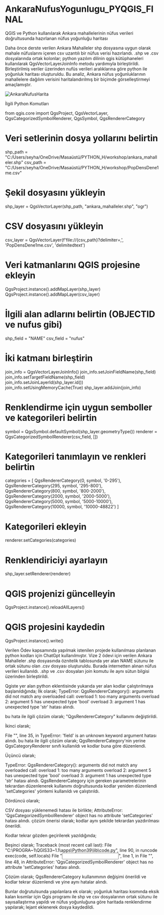 # AnkaraNufusYogunlugu_PYQGIS_FINAL
QGIS ve Python kullanılarak Ankara mahallelerinin nüfus verileri doğrultusunda hazırlanan nüfus yoğunluğu haritası


Daha önce derste verilen Ankara Mahalleler shp dosyasına uygun olarak mahale nüfuslarını içeren csv uzantılı bir nüfus verisi hazırlandı. .shp ve .csv dosyalarında ortak kolonlar; python yazılım dilinin qgis kütüphaneleri kullanılarak QgsVectorLayerJoinInfo metodu yardımıyla birleştirildi. Birleştirilmiş veriler üzerinden nufüs verileri aralıklarına göre python ile yoğunluk haritası oluşturuldu. Bu analiz, Ankara nüfus yoğunluklarının mahallelere dağılım verisini haritalandırılmış bir biçimde görselleştirmeyi amaçlamıştır.


![AnkaraNufusHarita](https://github.com/seyhantan/AnkaraNufusYogunlugu_PYQGIS_FINAL/assets/148454109/acfb7049-c75f-4768-b870-fe69ff49fa26)



İlgili Python Komutları

from qgis.core import QgsProject, QgsVectorLayer, QgsCategorizedSymbolRenderer, QgsSymbol, QgsRendererCategory

# Veri setlerinin dosya yollarını belirtin
shp_path = "C:/Users/seyha/OneDrive/Masaüstü/PYTHON_H/workshop/ankara_mahalleler.shp"
csv_path = "C:/Users/seyha/OneDrive/Masaüstü/PYTHON_H/workshop/PopDensDene1me.csv"

# Şekil dosyasını yükleyin
shp_layer = QgsVectorLayer(shp_path, "ankara_mahalleler.shp", "ogr")


# CSV dosyasını yükleyin
csv_layer = QgsVectorLayer(f'file://{csv_path}?delimiter=,', 'PopDensDene1me.csv', 'delimitedtext')

# Veri katmanlarını QGIS projesine ekleyin
QgsProject.instance().addMapLayer(shp_layer)
QgsProject.instance().addMapLayer(csv_layer)

# İlgili alan adlarını belirtin (OBJECTID ve nufus gibi)
shp_field = "NAME"
csv_field = "nufus"

# İki katmanı birleştirin
join_info = QgsVectorLayerJoinInfo()
join_info.setJoinFieldName(shp_field)
join_info.setTargetFieldName(shp_field)
join_info.setJoinLayerId(shp_layer.id())
join_info.setUsingMemoryCache(True)
shp_layer.addJoin(join_info)

# Renklendirme için uygun semboller ve kategorileri belirtin
symbol = QgsSymbol.defaultSymbol(shp_layer.geometryType())
renderer = QgsCategorizedSymbolRenderer(csv_field, [])

# Kategorileri tanımlayın ve renkleri belirtin
categories = [
    QgsRendererCategory(0, symbol, '0-295'),
    QgsRendererCategory(295, symbol, '295-800'),
    QgsRendererCategory(800, symbol, '800-2000'),
    QgsRendererCategory(2000, symbol, '2000-5000'),
    QgsRendererCategory(5000, symbol, '5000-10000'),
    QgsRendererCategory(10000, symbol, '10000-48822')
]

# Kategorileri ekleyin
renderer.setCategories(categories)

# Renklendiriciyi ayarlayın
shp_layer.setRenderer(renderer)

# QGIS projenizi güncelleyin
QgsProject.instance().reloadAllLayers()

# QGIS projesini kaydedin
QgsProject.instance().write()











Verilen Ödev kapsamında yapılmak istenilen projede kullanılması planlanan python kodları için ChatGpt kullanılmıştır.
Vize 2 ödevi için verilen Ankara Mahalleler .shp dosyasında öznitelik tablosunda yer alan NAME sütunu ile ortak sütunu olan .csv dosyası oluşturuldu.
Burada internetten alınan nüfus verileri kullanıldı.
.shp ve .csv dosyaları join komutu ile aynı sütun bilgisi üzerinden birleştirildi.

Qgiste yer alan python eklentisinde yukarıda yer alan kodlar çalıştırılmaya başlanıldığında;
İlk olarak; 
TypeError: QgsRendererCategory(): arguments did not match any overloaded call:
      overload 1: too many arguments
      overload 2: argument 5 has unexpected type 'bool'
      overload 3: argument 1 has unexpected type 'str' hatası alındı. 

bu hata ile ilgili çözüm olarak; 
  "QgsRendererCategory" kullanımı değiştirildi.

İkinci olarak;

File "<string>", line 35, in <module>
    TypeError: 'field' is an unknown keyword argument hatası alındı.
bu hata ile ilgili çözüm olarak;
QgsRendererCategory'nin yerine QgsCategoryRenderer sınıfı kullanıldı ve kodlar buna göre düzenlendi.

Üçüncü olarak;

TypeError: QgsRendererCategory(): arguments did not match any overloaded call:
  overload 1: too many arguments
  overload 2: argument 5 has unexpected type 'bool'
  overload 3: argument 1 has unexpected type 'str' hatası alındı.
QgsRendererCategory için gereken parametrelerinin tekrardan düzenlenerek kullanımı doğrultusunda kodlar yeniden düzenlendi 'setCategories' yöntemi kullanıldı ve çalıştırıldı.

Dördüncü olarak;

CSV dosyası yüklenemedi hatası ile birlikte; AttributeError: 'QgsCategorizedSymbolRenderer' object has no attribute 'setCategories' hatası alındı. 
çözüm önerisi olarak; kodlar aynı şekilde tekrardan yazdırılması önerildi.

Kodlar tekrar gözden geçirilerek yazıldığında;

Beşinci olarak;
Traceback (most recent call last):
  File "C:\PROGRA~1\QGIS33~1.1\apps\Python39\lib\code.py", line 90, in runcode
    exec(code, self.locals)
  File "<input>", line 1, in <module>
  File "<string>", line 48, in <module>
    AttributeError: 'QgsCategorizedSymbolRenderer' object has no attribute 'setCategories' hatası alındı.

Çözüm olarak; QgsRendererCategory kullanımının değişimi önerildi ve kodlar tekrar düzenlendi ve yine aynı hatalar alındı.

Bunlar doğrutulsunda yapılanlara ek olarak; yoğunluk haritası kısmında eksik kalan kısımlar için Qgis programı ile shp ve csv dosyalarının ortak sütunu ile sayısallaştırma yapıldı ve nüfus yoğunluğuna göre haritada renklendirme yapılarak; lejant eklenerek dosya kaydedildi.









